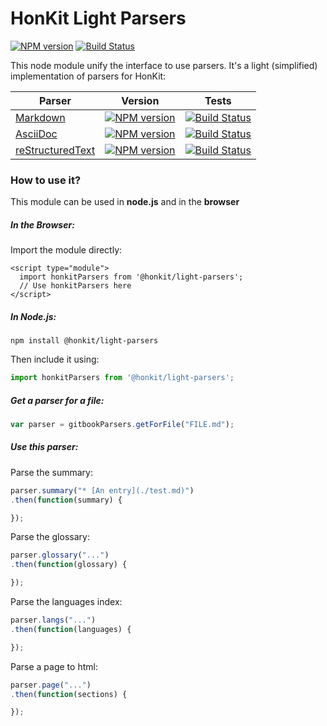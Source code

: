 # HonKit Light Parsers

[![NPM version](https://badge.fury.io/js/%40honkit%2Flight-parsers.svg)](http://badge.fury.io/js/%40honkit%2Flight-parsers) [![Build Status](https://travis-ci.org/honkit/honkit-light-parsers.png?branch=master)](https://travis-ci.org/honkit/honkit-light-parsers)

This node module unify the interface to use parsers. It's a light (simplified) implementation of parsers for HonKit:

| Parser | Version | Tests |
| ------ | ------- | ----- |
| [Markdown](https://github.com/GitbookIO/gitbook-markdown) | [![NPM version](https://badge.fury.io/js/gitbook-markdown.svg)](http://badge.fury.io/js/gitbook-markdown) | [![Build Status](https://travis-ci.org/GitbookIO/gitbook-markdown.png?branch=master)](https://travis-ci.org/GitbookIO/gitbook-markdown) |
| [AsciiDoc](https://github.com/GitbookIO/gitbook-asciidoc) | [![NPM version](https://badge.fury.io/js/gitbook-asciidoc.svg)](http://badge.fury.io/js/gitbook-asciidoc) | [![Build Status](https://travis-ci.org/GitbookIO/gitbook-asciidoc.png?branch=master)](https://travis-ci.org/GitbookIO/gitbook-asciidoc) |
| [reStructuredText](https://github.com/GitbookIO/gitbook-restructuredtext) | [![NPM version](https://badge.fury.io/js/gitbook-restructuredtext.svg)](http://badge.fury.io/js/gitbook-restructuredtext) | [![Build Status](https://travis-ci.org/GitbookIO/gitbook-restructuredtext.png?branch=master)](https://travis-ci.org/GitbookIO/gitbook-restructuredtext) |


### How to use it?

This module can be used in **node.js** and in the **browser**

##### In the Browser:

Import the module directly:

```
<script type="module">
  import honkitParsers from '@honkit/light-parsers';
  // Use honkitParsers here
</script>
```

##### In Node.js:

```
npm install @honkit/light-parsers
```

Then include it using:

```js
import honkitParsers from '@honkit/light-parsers';
```

##### Get a parser for a file:

```js
var parser = gitbookParsers.getForFile("FILE.md");
```

##### Use this parser:

Parse the summary:

```js
parser.summary("* [An entry](./test.md)")
.then(function(summary) {

});
```

Parse the glossary:

```js
parser.glossary("...")
.then(function(glossary) {

});
```

Parse the languages index:

```js
parser.langs("...")
.then(function(languages) {

});
```

Parse a page to html:

```js
parser.page("...")
.then(function(sections) {

});
```
